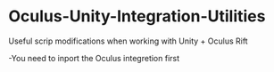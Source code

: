# Oculus-Unity-Integration-Utilities
Useful scrip modifications when working with Unity + Oculus Rift

-You need to inport the Oculus integretion first
